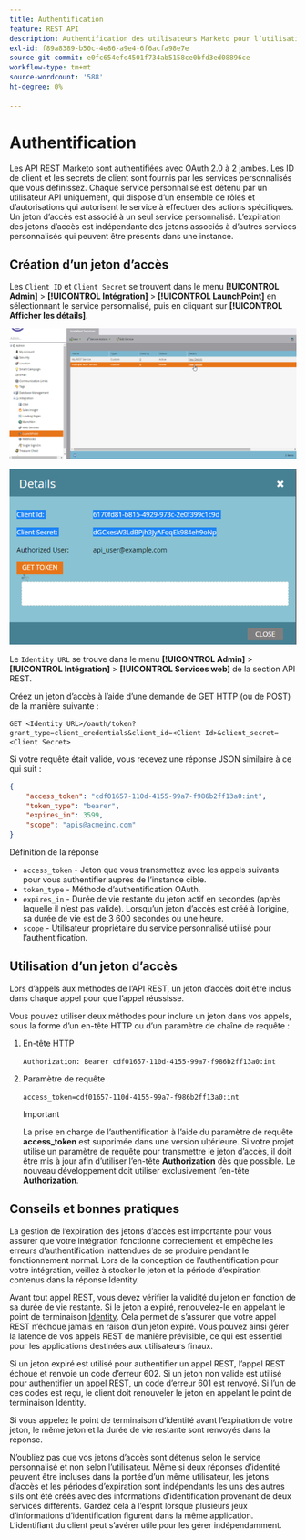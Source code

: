 ```yaml
---
title: Authentification
feature: REST API
description: Authentification des utilisateurs Marketo pour l’utilisation de l’API.
exl-id: f89a8389-b50c-4e86-a9e4-6f6acfa98e7e
source-git-commit: e0fc654efe4501f734ab5158ce0bfd3ed08896ce
workflow-type: tm+mt
source-wordcount: '588'
ht-degree: 0%

---
```


# Authentification

Les API REST Marketo sont authentifiées avec OAuth 2.0 à 2 jambes. Les ID de client et les secrets de client sont fournis par les services personnalisés que vous définissez. Chaque service personnalisé est détenu par un utilisateur API uniquement, qui dispose d’un ensemble de rôles et d’autorisations qui autorisent le service à effectuer des actions spécifiques. Un jeton d’accès est associé à un seul service personnalisé. L’expiration des jetons d’accès est indépendante des jetons associés à d’autres services personnalisés qui peuvent être présents dans une instance.

## Création d’un jeton d’accès

Les `Client ID` et `Client Secret` se trouvent dans le menu **[!UICONTROL Admin]** > **[!UICONTROL Intégration]** > **[!UICONTROL LaunchPoint]** en sélectionnant le service personnalisé, puis en cliquant sur **[!UICONTROL Afficher les détails]**.

![Obtenir les détails du service REST](assets/authentication-service-view-details.png)

![Informations d’identification Launchpoint](assets/admin-launchpoint-credentials.png)

Le `Identity URL` se trouve dans le menu **[!UICONTROL Admin]** > **[!UICONTROL Intégration]** > **[!UICONTROL Services web]** de la section API REST.

Créez un jeton d’accès à l’aide d’une demande de GET HTTP (ou de POST) de la manière suivante :

```
GET <Identity URL>/oauth/token?grant_type=client_credentials&client_id=<Client Id>&client_secret=<Client Secret>
```

Si votre requête était valide, vous recevez une réponse JSON similaire à ce qui suit :

```json
{
    "access_token": "cdf01657-110d-4155-99a7-f986b2ff13a0:int",
    "token_type": "bearer",
    "expires_in": 3599,
    "scope": "apis@acmeinc.com"
}
```

Définition de la réponse

- `access_token` - Jeton que vous transmettez avec les appels suivants pour vous authentifier auprès de l’instance cible.
- `token_type` - Méthode d’authentification OAuth.
- `expires_in` - Durée de vie restante du jeton actif en secondes (après laquelle il n’est pas valide). Lorsqu’un jeton d’accès est créé à l’origine, sa durée de vie est de 3 600 secondes ou une heure.
- `scope` - Utilisateur propriétaire du service personnalisé utilisé pour l’authentification.

## Utilisation d’un jeton d’accès

Lors d’appels aux méthodes de l’API REST, un jeton d’accès doit être inclus dans chaque appel pour que l’appel réussisse.

Vous pouvez utiliser deux méthodes pour inclure un jeton dans vos appels, sous la forme d’un en-tête HTTP ou d’un paramètre de chaîne de requête :

1. En-tête HTTP

   `Authorization: Bearer cdf01657-110d-4155-99a7-f986b2ff13a0:int`

1. Paramètre de requête

   `access_token=cdf01657-110d-4155-99a7-f986b2ff13a0:int`

   >[!IMPORTANT]
   >
   >La prise en charge de l’authentification à l’aide du paramètre de requête **access_token** est supprimée dans une version ultérieure. Si votre projet utilise un paramètre de requête pour transmettre le jeton d’accès, il doit être mis à jour afin d’utiliser l’en-tête **Authorization** dès que possible. Le nouveau développement doit utiliser exclusivement l’en-tête **Authorization**.

## Conseils et bonnes pratiques

La gestion de l’expiration des jetons d’accès est importante pour vous assurer que votre intégration fonctionne correctement et empêche les erreurs d’authentification inattendues de se produire pendant le fonctionnement normal. Lors de la conception de l’authentification pour votre intégration, veillez à stocker le jeton et la période d’expiration contenus dans la réponse Identity.

Avant tout appel REST, vous devez vérifier la validité du jeton en fonction de sa durée de vie restante. Si le jeton a expiré, renouvelez-le en appelant le point de terminaison [Identity](https://developer.adobe.com/marketo-apis/api/identity/#tag/Identity/operation/identityUsingGET). Cela permet de s’assurer que votre appel REST n’échoue jamais en raison d’un jeton expiré. Vous pouvez ainsi gérer la latence de vos appels REST de manière prévisible, ce qui est essentiel pour les applications destinées aux utilisateurs finaux.

Si un jeton expiré est utilisé pour authentifier un appel REST, l’appel REST échoue et renvoie un code d’erreur 602. Si un jeton non valide est utilisé pour authentifier un appel REST, un code d’erreur 601 est renvoyé. Si l’un de ces codes est reçu, le client doit renouveler le jeton en appelant le point de terminaison Identity.

Si vous appelez le point de terminaison d’identité avant l’expiration de votre jeton, le même jeton et la durée de vie restante sont renvoyés dans la réponse.

N’oubliez pas que vos jetons d’accès sont détenus selon le service personnalisé et non selon l’utilisateur. Même si deux réponses d’identité peuvent être incluses dans la portée d’un même utilisateur, les jetons d’accès et les périodes d’expiration sont indépendants les uns des autres s’ils ont été créés avec des informations d’identification provenant de deux services différents. Gardez cela à l’esprit lorsque plusieurs jeux d’informations d’identification figurent dans la même application. L’identifiant du client peut s’avérer utile pour les gérer indépendamment.
